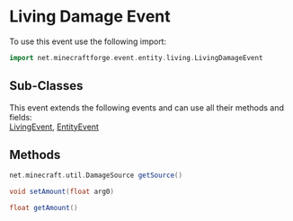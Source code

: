 # Living Damage Event

To use this event use the following import:
```groovy
import net.minecraftforge.event.entity.living.LivingDamageEvent
```

## Sub-Classes
This event extends the following events and can use all their methods and fields: <br>
[LivingEvent](living_event/living_event.md), [EntityEvent](entity_event/entity_event.md)

## Methods
```groovy
net.minecraft.util.DamageSource getSource()
```

```groovy
void setAmount(float arg0)
```

```groovy
float getAmount()
```
